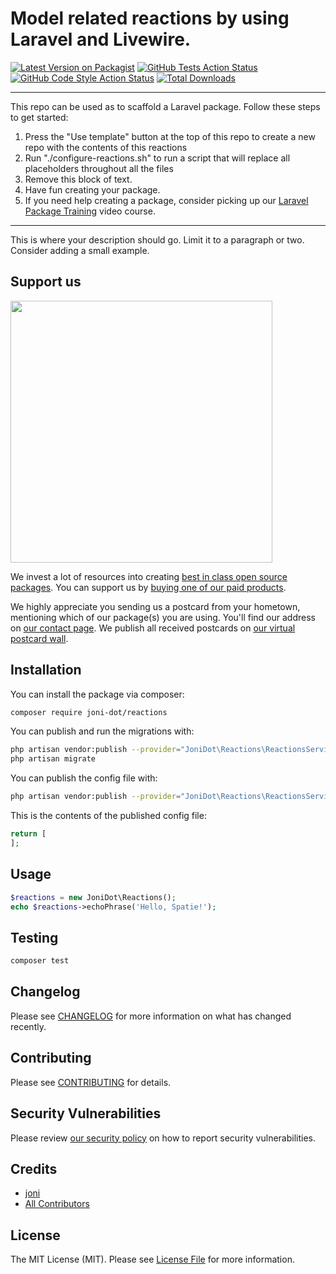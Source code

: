 # Model related reactions by using Laravel and Livewire.

[![Latest Version on Packagist](https://img.shields.io/packagist/v/joni-dot/reactions.svg?style=flat-square)](https://packagist.org/packages/joni-dot/reactions)
[![GitHub Tests Action Status](https://img.shields.io/github/workflow/status/joni-dot/reactions/run-tests?label=tests)](https://github.com/joni-dot/reactions/actions?query=workflow%3Arun-tests+branch%3Amain)
[![GitHub Code Style Action Status](https://img.shields.io/github/workflow/status/joni-dot/reactions/Check%20&%20fix%20styling?label=code%20style)](https://github.com/joni-dot/reactions/actions?query=workflow%3A"Check+%26+fix+styling"+branch%3Amain)
[![Total Downloads](https://img.shields.io/packagist/dt/joni-dot/reactions.svg?style=flat-square)](https://packagist.org/packages/joni-dot/reactions)

---
This repo can be used as to scaffold a Laravel package. Follow these steps to get started:

1. Press the "Use template" button at the top of this repo to create a new repo with the contents of this reactions
2. Run "./configure-reactions.sh" to run a script that will replace all placeholders throughout all the files
3. Remove this block of text.
4. Have fun creating your package.
5. If you need help creating a package, consider picking up our <a href="https://laravelpackage.training">Laravel Package Training</a> video course.
---

This is where your description should go. Limit it to a paragraph or two. Consider adding a small example.

## Support us

[<img src="https://github-ads.s3.eu-central-1.amazonaws.com/reactions.jpg?t=1" width="419px" />](https://spatie.be/github-ad-click/reactions)

We invest a lot of resources into creating [best in class open source packages](https://spatie.be/open-source). You can support us by [buying one of our paid products](https://spatie.be/open-source/support-us).

We highly appreciate you sending us a postcard from your hometown, mentioning which of our package(s) you are using. You'll find our address on [our contact page](https://spatie.be/about-us). We publish all received postcards on [our virtual postcard wall](https://spatie.be/open-source/postcards).

## Installation

You can install the package via composer:

```bash
composer require joni-dot/reactions
```

You can publish and run the migrations with:

```bash
php artisan vendor:publish --provider="JoniDot\Reactions\ReactionsServiceProvider" --tag="reactions-migrations"
php artisan migrate
```

You can publish the config file with:
```bash
php artisan vendor:publish --provider="JoniDot\Reactions\ReactionsServiceProvider" --tag="reactions-config"
```

This is the contents of the published config file:

```php
return [
];
```

## Usage

```php
$reactions = new JoniDot\Reactions();
echo $reactions->echoPhrase('Hello, Spatie!');
```

## Testing

```bash
composer test
```

## Changelog

Please see [CHANGELOG](CHANGELOG.md) for more information on what has changed recently.

## Contributing

Please see [CONTRIBUTING](.github/CONTRIBUTING.md) for details.

## Security Vulnerabilities

Please review [our security policy](../../security/policy) on how to report security vulnerabilities.

## Credits

- [joni](https://github.com/joni-dot)
- [All Contributors](../../contributors)

## License

The MIT License (MIT). Please see [License File](LICENSE.md) for more information.
